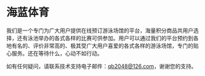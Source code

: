 # 海蓝体育

我们是一个专门为广大用户提供在线预订游泳场馆的平台，海量积分商品共用户选择，还有泳池举办的各式各样的比赛可供参加。用户可以通过我们的平台预约到各地有名的、评价非常高的、极其受广大用户喜爱的各式各样的游泳场馆，专门的贴心服务。还在等待什么，心动不如行动。

如有任何疑问，请联系技术支持电子邮件：qb2048@126.com，谢谢您的支持。
